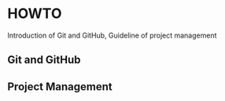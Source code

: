 # HOWTO
Introduction of Git and GitHub, Guideline of  project management

## Git and GitHub

## Project Management


